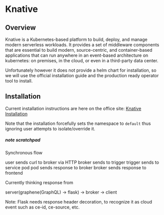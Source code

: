 # Knative

## Overview

Knative is a Kubernetes-based platform to build, deploy, and manage modern serverless workloads. It provides a set of middleware components that are essential to build modern, source-centric, and container-based applications that can run anywhere in an event-based architecture on kubernetes: on premises, in the cloud, or even in a third-party data center.

Unfortunately however it does not provide a helm chart for installation, so we will use the official installation guide and the production ready operator tool to install.

## Installation

Current installation instructions are here on the office site: [Knative Installation](https://knative.dev/docs/install/)

Note that the installation forcefully sets the namespace to `default` thus ignoring user attempts to isolate/override it.






##### note scratchpad
Synchronous flow

user sends curl to broker via HTTP
broker sends to trigger
trigger sends to service pod
pod sends response to broker
broker sends response to frontend

Currently thinking response from 

server(graphene(GraphQL) -> flask) -> broker -> client

Note:
Flask needs response header decoration, to recognize it as cloud event
such as ce-id, ce-source, etc.


